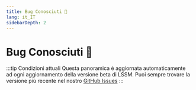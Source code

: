 ```yaml
---
title: Bug Conosciuti 🐛
lang: it_IT
sidebarDepth: 2
---
```


# Bug Conosciuti :bug:

:::tip Condizioni attuali
Questa panoramica è aggiornata automaticamente ad ogni aggiornamento della versione beta di LSSM. Puoi sempre trovare la versione più recente nel nostro [GitHub Issues][github.issues.open]
:::

<bugs no-bugs="There are no known Bugs currently!"></bugs>

<!-- ==START_FOOTER== Do NOT edit anything below this line! Any edits will be removed as content is auto generated! -->
[lssm.status]: https://status.lss-manager.de/
[lssm.discord]: https://discord.gg/RcTNjpB
[lssm.userscript]: https://v4.lss-manager.de/lssm-v4.user.js
[lssm.donations]: https://donate.lss-manager.de/
[docs]: https://docs.lss-manager.de/
[docs.home]: /it_IT/
[docs.apps]: /it_IT/apps.md
[docs.appstore]: /it_IT/appstore.md
[docs.bugs]: /it_IT/bugs.md
[docs.error_report]: /it_IT/error_report.md
[docs.faq]: /it_IT/faq.md
[docs.metadata]: /it_IT/metadata.md
[docs.other]: /it_IT/other.md
[docs.settings]: /it_IT/settings.md
[docs.suggestions]: /it_IT/suggestions.md
[docs.support]: /it_IT/support.md
[games.self]: https://operatore112.it
[tampermonkey]: https://tampermonkey.net/
[github]: https://github.com/LSS-Manager/LSSM-V.4
[github.issues]: https://github.com/LSS-Manager/LSSM-V.4/issues
[github.issues.open]: https://github.com/LSS-Manager/LSSM-V.4/issues?q=is%3Aissue+is%3Aopen+label%3Abug